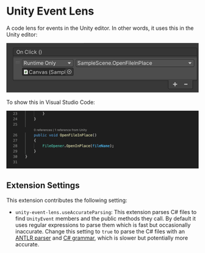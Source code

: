 # Unity Event Lens

A code lens for events in the Unity editor. In other words, it uses this in the Unity editor:

![Unity event binding](images/event-binding.png)

To show this in Visual Studio Code:

![Unity event code lens](images/code-lens.gif)

## Extension Settings

This extension contributes the following setting:

* `unity-event-lens.useAccurateParsing`: This extension parses C# files to find `UnityEvent` members and the public methods they call. By default it uses regular expressions to parse them which is fast but occasionally inaccurate. Change this setting to `true` to parse the C# files with an [ANTLR parser](https://github.com/tunnelvisionlabs/antlr4ts) and [C# grammar](https://github.com/antlr/grammars-v4/tree/master/csharp), which is slower but potentially more accurate.
